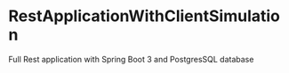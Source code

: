 # RestApplicationWithClientSimulation
Full Rest application with Spring Boot 3 and PostgresSQL database
